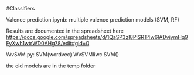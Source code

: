 #Classifiers

Valence prediction.ipynb: multiple valence prediction models (SVM, RF)

Results are documented in the spreadsheet here
https://docs.google.com/spreadsheets/d/1QaSP3zI8PlSRT4w6lADviymHq9FyXwh1wtrWD0AHg78/edit#gid=0

WvSVM.py: SVM(wordvec)
WvSVMliwc SVM()



the old models are in the temp folder
